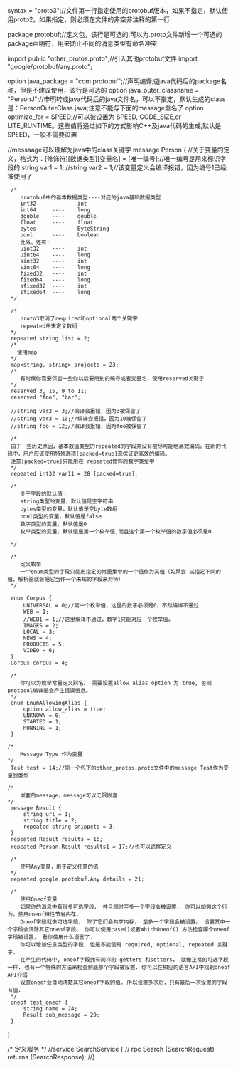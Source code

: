 syntax = "proto3";//文件第一行指定使用的protobuf版本，如果不指定，默认使用proto2。如果指定，则必须在文件的非空非注释的第一行

package protobuf;//定义包，该行是可选的,可以为.proto文件新增一个可选的package声明符，用来防止不同的消息类型有命名冲突

import public "other_protos.proto";//引入其他protobuf文件
import  "google/protobuf/any.proto";

option java_package = "com.protobuf";//声明编译成java代码后的package名称，但是不建议使用，该行是可选的
option java_outer_classname = "PersonJ";//申明转成java代码后的java文件名，可以不指定，默认生成的class是：PersonOuterClass.java;注意不能与下面的message重名了
option optimize_for = SPEED;//可以被设置为 SPEED, CODE_SIZE,or LITE_RUNTIME。这些值将通过如下的方式影响C++及java代码的生成,默认是SPEED，一般不需要设置

//messaage可以理解为java中的class关键字
 message Person {
     //关于变量的定义，格式为：[修饰符][数据类型][变量名] = [唯一编号];//唯一编号是用来标识字段的
     string var1 = 1;
     //string var2 = 1;//该变量定义会编译报错，因为编号1已经被使用了

     /*
        protobuf中的基本数据类型----对应的java基础数据类型
        int32     ----    int
        int64     ----    long
        double    ----    double
        float     ----    float
        bytes     ----    ByteString
        bool      ----    boolean
        此外，还有：
        uint32    ----    int
        uint64    ----    long
        sint32    ----    int
        sint64    ----    long
        fixed32   ----    int
        fixed64   ----    long
        sfixed32  ----    int
        sfixed64  ----    long
     */

     /*
        proto3取消了required和optional两个关键字
        repeated用来定义数组
     */
     repeated string list = 2;
     /*
       使用map
     */
     map<string, string> projects = 23;
     /*
        有时候你需要保留一些你以后要用到的编号或者变量名，使用reserved关键字
     */
     reserved 3, 15, 9 to 11;
     reserved "foo", "bar";

     //string var2 = 3;//编译会报错，因为3被保留了
     //string var3 = 10;//编译会报错，因为10被保留了
     //string foo = 12;//编译会报错，因为foo被保留了

     /*
     由于一些历史原因，基本数值类型的repeated的字段并没有被尽可能地高效编码。在新的代码中，用户应该使用特殊选项[packed=true]来保证更高效的编码。
     注意[packed=true]只能用在 repeated修饰的数字类型中
     */
     repeated int32 var11 = 28 [packed=true];

     /*
        关于字段的默认值：
        string类型的变量，默认值是空字符串
        bytes类型的变量，默认值是空byte数组
        bool类型的变量，默认值是false
        数字类型的变量，默认值是0
        枚举类型的变量，默认值是第一个枚举值,而且这个第一个枚举值的数字值必须是0

     */

     /*
        定义枚举
        一个enum类型的字段只能用指定的常量集中的一个值作为其值（如果尝 试指定不同的值，解析器就会把它当作一个未知的字段来对待）
     */

     enum Corpus {
         UNIVERSAL = 0;//第一个枚举值，这里的数字必须是0，不然编译不通过
         WEB = 1;
         //WEB1 = 1;//这里编译不通过，数字1只能对应一个枚举值。
         IMAGES = 2;
         LOCAL = 3;
         NEWS = 4;
         PRODUCTS = 5;
         VIDEO = 6;
     }
     Corpus corpus = 4;

     /*
        你可以为枚举常量定义别名。 需要设置allow_alias option 为 true, 否则 protocol编译器会产生错误信息。
     */
     enum EnumAllowingAlias {
         option allow_alias = true;
         UNKNOWN = 0;
         STARTED = 1;
         RUNNING = 1;
     }

    /*
        Message Type 作为变量
    */
     Test test = 14;//同一个包下的other_protos.proto文件中的message Test作为变量的类型

    /*
        嵌套的message，message可以无限嵌套
    */
     message Result {
         string url = 1;
         string title = 2;
         repeated string snippets = 3;
     }
     repeated Result results = 16;
     repeated Person.Result results1 = 17;//也可以这样定义

     /*
        使用Any变量，用于定义任意的值
     */
     repeated google.protobuf.Any details = 21;

     /*
        使用Oneof变量
        如果你的消息中有很多可选字段， 并且同时至多一个字段会被设置， 你可以加强这个行为，使用oneof特性节省内存.
        Oneof字段就像可选字段， 除了它们会共享内存， 至多一个字段会被设置。 设置其中一个字段会清除其它oneof字段。 你可以使用case()或者WhichOneof() 方法检查哪个oneof字段被设置， 看你使用什么语言了.
        你可以增加任意类型的字段, 但是不能使用 required, optional, repeated 关键字.
        在产生的代码中, oneof字段拥有同样的 getters 和setters， 就像正常的可选字段一样. 也有一个特殊的方法来检查到底那个字段被设置. 你可以在相应的语言API中找到oneof API介绍
        设置oneof会自动清楚其它oneof字段的值. 所以设置多次后，只有最后一次设置的字段有值.
     */
     oneof test_oneof {
         string name = 24;
         Result sub_message = 29;
     }
}


/*
    定义服务
*/
//service SearchService {
//    rpc Search (SearchRequest) returns (SearchResponse);
//}
